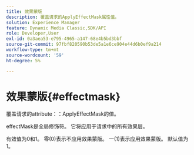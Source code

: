 ```yaml
---
title: 效果蒙版
description: 覆盖请求的ApplyEffectMask属性值。
solution: Experience Manager
feature: Dynamic Media Classic,SDK/API
role: Developer,User
exl-id: 0a3aea53-e795-4965-a147-68e4b5bd3bbf
source-git-commit: 97fbf820590b53de5a1e6ce904e44d6b0ef9a214
workflow-type: tm+mt
source-wordcount: '59'
ht-degree: 5%

---
```


# 效果蒙版{#effectmask}

覆盖请求的attribute：：ApplyEffectMask的值。

effectMask是全局修饰符。 它将应用于请求中的所有效果层。

有效值为0和1。 零(0)表示不应用效果蒙版。 一(1)表示应用效果蒙版。 默认值为 1。

